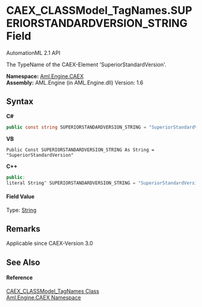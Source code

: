 # CAEX_CLASSModel_TagNames.SUPERIORSTANDARDVERSION_STRING Field
AutomationML 2.1 API 

The TypeName of the CAEX-Element 'SuperiorStandardVersion'.

**Namespace:**&nbsp;<a href="N_Aml_Engine_CAEX">Aml.Engine.CAEX</a><br />**Assembly:**&nbsp;AML.Engine (in AML.Engine.dll) Version: 1.6

## Syntax

**C#**<br />
``` C#
public const string SUPERIORSTANDARDVERSION_STRING = "SuperiorStandardVersion"
```

**VB**<br />
``` VB
Public Const SUPERIORSTANDARDVERSION_STRING As String = "SuperiorStandardVersion"
```

**C++**<br />
``` C++
public:
literal String^ SUPERIORSTANDARDVERSION_STRING = "SuperiorStandardVersion"
```


#### Field Value
Type: <a href="https://docs.microsoft.com/dotnet/api/system.string" target="_parent" rel="noopener noreferrer">String</a>

## Remarks
Applicable since CAEX-Version 3.0

## See Also


#### Reference
<a href="T_Aml_Engine_CAEX_CAEX_CLASSModel_TagNames">CAEX_CLASSModel_TagNames Class</a><br /><a href="N_Aml_Engine_CAEX">Aml.Engine.CAEX Namespace</a><br />